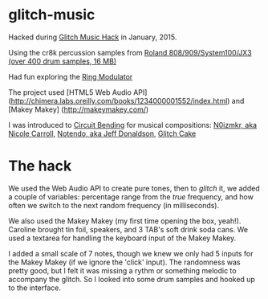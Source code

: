 # glitch-music

Hacked during [Glitch Music Hack](http://monthlymusichackathon.org/post/106566964802/glitch) in January, 2015.

Using the cr8k percussion samples from [Roland 808/909/System100/JX3 (over 400 drum samples, 16 MB)](http://www.dave40.co.uk/1/VwSlAr.php?id=25)

Had fun exploring the [Ring Modulator](http://webaudio.prototyping.bbc.co.uk/ring-modulator/)

The project used [HTML5 Web Audio API] (http://chimera.labs.oreilly.com/books/1234000001552/index.html) and [Makey Makey] (http://makeymakey.com/)

I was introduced to [Circuit Bending](http://en.wikipedia.org/wiki/Circuit_bending) for musical compositions: [N0izmkr, aka Nicole Carroll](http://nicolecarrollmusic.com/about), [Notendo, aka Jeff Donaldson](http://notendo.com/), [Glitch Cake](http://glitchcake.com/)

# The hack

We used the Web Audio API to create pure tones, then to *glitch* it, we added a couple of variables: percentage range from the *true* frequency, and how often we switch to the next random frequency (in milliseconds).

We also used the Makey Makey (my first time opening the box, yeah!). Caroline brought tin foil, speakers, and 3 TAB's soft drink soda cans. We used a textarea for handling the keyboard input of the Makey Makey.

I added a small scale of 7 notes, though we knew we only had 5 inputs for the Makey Makey (if we ignore the 'click' input). The randomness was pretty good, but I felt it was missing a rythm or something melodic to accompany the glitch. So I looked into some drum samples and hooked up to the interface.

